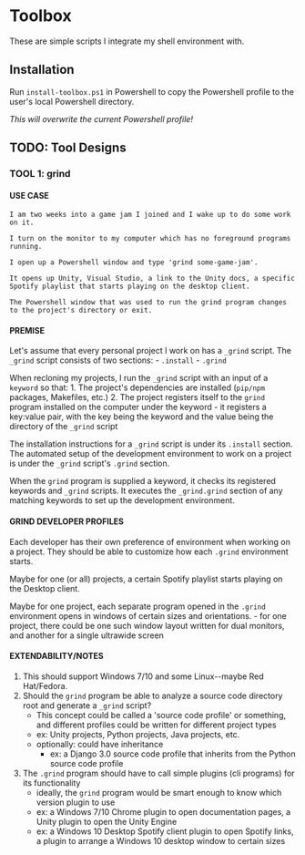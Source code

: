 # Toolbox

These are simple scripts I integrate my shell environment with.

## Installation
Run `install-toolbox.ps1` in Powershell to copy the Powershell profile to the user's local Powershell directory.

*This will overwrite the current Powershell profile!*

## TODO: Tool Designs

### TOOL 1: grind

#### USE CASE
```
I am two weeks into a game jam I joined and I wake up to do some work on it.

I turn on the monitor to my computer which has no foreground programs running.

I open up a Powershell window and type 'grind some-game-jam'.

It opens up Unity, Visual Studio, a link to the Unity docs, a specific Spotify playlist that starts playing on the desktop client. 

The Powershell window that was used to run the grind program changes to the project's directory or exit.
```

#### PREMISE
Let's assume that every personal project I work on has a `_grind` script. 
The `_grind` script consists of two sections:
	- `.install`
	- `.grind`

When recloning my projects, I run the `_grind` script with an input of a `keyword` so that:
	1. The project's dependencies are installed (`pip/npm` packages, Makefiles, etc.)
	2. The project registers itself to the `grind` program installed on the computer under the keyword
		- it registers a key:value pair, with the key being the keyword and the value being the directory of the `_grind` script

The installation instructions for a `_grind` script is under its `.install` section.
The automated setup of the development environment to work on a project is under the `_grind` script's `.grind` section.

When the `grind` program is supplied a keyword, it checks its registered keywords and `_grind` scripts.
It executes the `_grind.grind` section of any matching keywords to set up the development environment.

#### GRIND DEVELOPER PROFILES
Each developer has their own preference of environment when working on a project. They should be able to customize how each `.grind` environment starts.

Maybe for one (or all) projects, a certain Spotify playlist starts playing on the Desktop client.

Maybe for one project, each separate program opened in the `.grind` environment opens in windows of certain sizes and orientations.
	- for one project, there could be one such window layout written for dual monitors, and another for a single ultrawide screen

#### EXTENDABILITY/NOTES
1. This should support Windows 7/10 and some Linux--maybe Red Hat/Fedora. 
2. Should the `grind` program be able to analyze a source code directory root and generate a `_grind` script?
	- This concept could be called a 'source code profile' or something, and different profiles could be written for different project types
	- ex: Unity projects, Python projects, Java projects, etc.
	- optionally: could have inheritance
		- ex: a Django 3.0 source code profile that inherits from the Python source code profile
3. The `.grind` program should have to call simple plugins (cli programs) for its functionality
	- ideally, the `grind` program would be smart enough to know which version plugin to use
	- ex: a Windows 7/10 Chrome plugin to open documentation pages, a Unity plugin to open the Unity Engine
	- ex: a Windows 10 Desktop Spotify client plugin to open Spotify links, a plugin to arrange a Windows 10 desktop window to certain sizes

